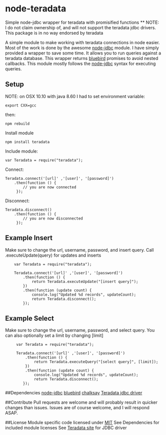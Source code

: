 # node-teradata
Simple node-jdbc wrapper for teradata with promisified functions
** NOTE: I do not claim ownership of, and will not support the teradata jdbc drivers. This package is in no way endorsed by teradata

A simple module to make working with teradata connections in node easier. Most of the work is done by the awesome [node-jdbc](https://www.npmjs.com/package/jdbc) module. I have simply provided a wrapper to save some time. It allows you to run queries against a teradata database. This wrapper returns [bluebird](https://www.npmjs.com/package/bluebird) promises to avoid nested callbacks. This module mostly follows the [node-jdbc](https://www.npmjs.com/package/jdbc) syntax for executing queries.

## Setup 
NOTE: 
on OSX 10.10 with java 8.60 I had to set environment variable:
```
export CXX=gcc
```

then:
```
npm rebuild
```

Install module
```
npm install teradata
```

Include module:
```
var Teradata = require("teradata");
```

Connect:
```
Teradata.connect('[url]' ,'[user]', '[password]')
    .then(function () {    
        // you are now connected
     });
```

Disconnect:
```
Teradata.disconnect()
    .then(function () {    
        // you are now disconnected
     });
```

## Example Insert
Make sure to change the url, username, password, and insert query. Call .executeUpdate(query) for updates and inserts

```    
    var Teradata = require("teradata");
        
    Teradata.connect('[url]' ,'[user]', '[password]')
        .then(function () {       
            return Teradata.executeUpdate("[insert query]");
        })
        .then(function (update count) {
            console.log("Updated %d records", updateCount);
            return Teradata.disconnect();
        });        
```
## Example Select
Make sure to change the url, username, password, and select query. You can also optionally set a limit by changing [limit]
```
     var Teradata = require("teradata");
         
     Teradata.connect('[url]' ,'[user]', '[password]')
         .then(function () {       
             return Teradata.executeQuery("[select query]", [limit]);
         })
         .then(function (update count) {
             console.log("Updated %d records", updateCount);
             return Teradata.disconnect();
        });  
```
##Dependencies
[node-jdbc](https://www.npmjs.com/package/jdbc)
[bluebird](https://www.npmjs.com/package/bluebird)
[chalksay](https://www.npmjs.com/package/chalksay)
[Teradata jdbc driver](http://downloads.teradata.com/download/connectivity/jdbc-driver)

##Contribute
Pull requests are welcome and will probably result in quicker changes than issues. Issues are of course welcome, and I will respond ASAP.

##License
Module specific code licensed under [MIT](https://github.com/gantrim/node-teradata/blob/development/LICENSE)
See Dependencies for included module licenses
See [Teradata site](http://downloads.teradata.com/download/connectivity/jdbc-driver) for JDBC driver
